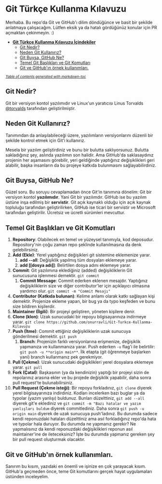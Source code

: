 # **Git Türkçe Kullanma Kılavuzu**

Merhaba. Bu repo'da Git ve GitHub'ı dilim döndüğünce ve basit bir şekilde anlatmaya çalışacağım. Lütfen eksik ya da hatalı gördüğünüz konular için PR açmaktan çekinmeyin. :)

- [**Git Türkçe Kullanma Kılavuzu İçindekiler**](#--git-t-rk-e-kullanma-k-lavuzu--)
  - [Git Nedir?](#git-nedir-)
  - [Neden Git Kullanırız?](#neden-git-kullan-r-z-)
  - [Git Buysa, GitHub Ne?](#git-buysa--github-ne-)
  - [Temel Git Başlıkları ve Git Komutları](#temel-git-ba-l-klar--ve-git-komutlar-)
  - [Git ve GitHub'ın örnek kullanımları.](#git-ve-github--n--rnek-kullan-mlar-)

<small><i><a href='http://ecotrust-canada.github.io/markdown-toc/'>Table of contents generated with markdown-toc</a></i></small>

## Git Nedir?

Git bir versiyon kontol yazılımıdır ve Linux'un yaratıcısı Linus Torvalds [@torvalds](https://github.com/torvalds) tarafından geliştirilmiştir.

## Neden Git Kullanırız?

Tanımından da anlaşılabileceği üzere, yazılımların versiyonlarını düzenli bir şekilde kontrol etmek için Git'i kullanırız.

Mesela bir yazılım geliştirdiniz ve bunu bir bulutta saklıyorsunuz. Bulutta sakladığınız şey, aslında yazılımın son halidir. Ama GitHub'da saklasaydınız projenin her aşamasını görebilir, yeri geldiğinde yaptığınız değişiklikleri geri alabilir, başka insanların da bu projeye katkıda bulunmasını sağlayabilirdiniz.

## Git Buysa, GitHub Ne?

Güzel soru. Bu soruyu cevaplamadan önce Git'in tanımına dönelim: Git bir versiyon kontol **yazılımıdır**. Yani Git bir yazılımdır. GitHub ise bu yazılım üstüne inşa edilmiş bir **servistir**. Git açık kaynaklı olduğu için açık kaynak topluluğu tarafından geliştirilirken, GitHub ise ticari bir servistir ve Microsoft tarafından geliştirilir. Ücretsiz ve ücretli sürümleri mevcuttur.

## Temel Git Başlıkları ve Git Komutları

1. **Repository**: Olabilecek en temel ve yüzeysel tanımıyla, kod deposudur. Repository'nin çoğu zaman repo şeklinde kullanılmasına da denk gelebilirsiniz.
2. **Add (Ekle)**: Yerel yaptığınız değişikleri git sistemine eklemenize yarar.
   1. **add --all**: Değişiklik yapılmış tüm dosyaları eklemeye yarar.
   2. **add [[dosya adı]]**: Belirtilen dosya adını eklemeye yarar.
3. **Commit**: Git yazılımına eklediğiniz (added) değişikliklerin Git sunucusuna işlenmesi demektir. `git commit`
   1. **Commit Message**: Commit ederken eklenen mesajdır. Yaptığınız değişikliklerin size ve diğer contributor'ler için açıklayıcı olmasına yardımcı olur. `git commit -m "Commit Mesajı"`
4. **Contributor (Katkıda bulunan)**: Kelime anlamı olarak katkı sağlayan kişi demektir. Projenize ekleme yapan, bir bug ya da typo keşfeden ve bunu size bildiren kişilerdir.
5. **Maintainer (İlgili)**: Bir projeyi geliştiren, yöneten kişilere denir.
6. **Clone (klon)**: Uzak sunucudaki bir repoyu bilgisayarınıza indirmeye yarar. `git clone https://github.com/onurravli/Git-Turkce-Kullanma-Kilavuzu`
7. **Push (İtme)**: Commit ettiğiniz değişikliklerin uzak sunucuya gönderilmesi demektir. `git push`
   1. **Branch**: Projenizin farklı versiyonlarına erişmenize, değişiklik yapmanıza ve kullanmanıza yarar. Push ederken `-u` flag'i ile belirtilir: `git push -u **origin main**`. İlk etapta (git öğrenmeye başlarken yani) branch kullanmanız pek gerekmiyor.
8. **Pull (Çekme)**: Uzak sunucudaki değişiklikleri yerel dosyalara eklemeye yarar. `git pull`
9. **Fork (Çatal)**: Başkasının (ya da kendinizin) yaptığı bir projeyi sizin de repolarınız arasına ekler ve bu projede değişiklik yapabilir, daha sonra pull request'te bulunabilirsiniz.
10. **Pull Request (Çekme isteği)**: Bir repoyu forkladınız, `git clone` diyerek yerel bilgisayarınıza indirdiniz. Kodları incelerken bazı buglar ya da typolar (yazım yanlışı) buldunuz. Bunları düzelttiniz, `git add --all` diyerek git'e eklediniz ve `git commit -m "Bazı hatalar ve yazım yanlışları buldum` diyerek commitlediniz. Daha sonra `git push -u origin main` diyerek de uzak sunucuya push'ladınız. Bu durumda sadece kendi reponuzdaki hataları düzelttiniz ama asıl forkladığınız repo'da hata ve typolar hala duruyor. Bu durumda ne yapmanız gerekir? Ne yapmalısınız da kendi reponuzdaki değişiklikleri reponun asıl maintainer'ine de ileteceksiniz? İşte bu durumda yapmanız gereken şey bir pull request oluşturmak olacaktır.


## Git ve GitHub'ın örnek kullanımları.

Sanırım bu kısım, yazıdaki en önemli ve işinize en çok yarayacak kısım. GitHub'a geçmeden önce, teme Git komutlarını gerçek hayat uygulamaları üstünden inceleyelim.
